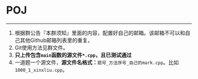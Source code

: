 # POJ
***
1. 根据群公告『本群须知』里面的内容，配置好自己的邮箱。该邮箱不可以和自己其他Github邮箱列表里的重复。
2. Git使用方法见群文件。
3. **只上传包含`main`函数的源文件`*.cpp`，且已测试通过**
4. 一道题一个源文件，**源文件名格式：**`题号_方法序号_自己的mark.cpp`。比如`1000_1_xinxliu.cpp`。
